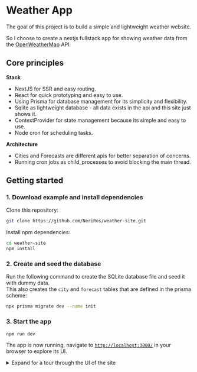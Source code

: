 # Weather App

The goal of this project is to build a simple and lightweight weather website.

So I choose to create a nextjs fullstack app for showing weather data from
the [OpenWeatherMap](https://openweathermap.org/) API.

## Core principles

**Stack**

- NextJS for SSR and easy routing.
- React for quick prototyping and easy to use.
- Using Prisma for database management for its simplicity and flexibility.
- Sqlite as lightweight database - all data exists in the api and this site just shows it.
- ContextProvider for state management because its simple and easy to use.
- Node cron for scheduling tasks.

**Architecture**

- Cities and Forecasts are different apis for better separation of concerns.
- Running cron jobs as child_processes to avoid blocking the main thread.

## Getting started

### 1. Download example and install dependencies

Clone this repository:

```bash
git clone https://github.com/NeriRos/weather-site.git
``` 

Install npm dependencies:

```bash
cd weather-site
npm install
```

### 2. Create and seed the database

Run the following command to create the SQLite database file and seed it with dummy data. \
This also creates the `city` and `forecast` tables that are defined in the prisma scheme:

```bash
npx prisma migrate dev --name init
```

### 3. Start the app

```bash
npm run dev
```

The app is now running, navigate to [`http://localhost:3000/`](http://localhost:3000/) in your
browser to explore its UI.

<details><summary>Expand for a tour through the UI of the site</summary>

### 1. Home page

coming soon...

</details>